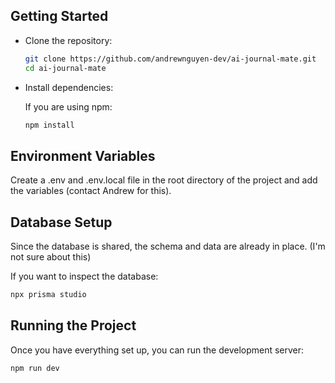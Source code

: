 ## Getting Started

- Clone the repository:

  ```bash
  git clone https://github.com/andrewnguyen-dev/ai-journal-mate.git
  cd ai-journal-mate
  ```

- Install dependencies:

  If you are using npm:
  
  ```bash
  npm install
  ```

## Environment Variables
Create a .env and .env.local file in the root directory of the project and add the variables (contact Andrew for this).

## Database Setup
Since the database is shared, the schema and data are already in place. (I'm not sure about this)

If you want to inspect the database:
```bash
npx prisma studio
```

## Running the Project
Once you have everything set up, you can run the development server:

```bash
npm run dev
```


